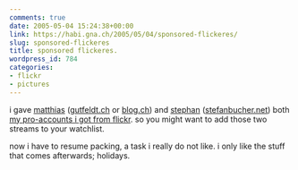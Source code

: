 ```yaml
---
comments: true
date: 2005-05-04 15:24:38+00:00
link: https://habi.gna.ch/2005/05/04/sponsored-flickeres/
slug: sponsored-flickeres
title: sponsored flickeres.
wordpress_id: 784
categories:
- flickr
- pictures
---
```



i gave [matthias](https://www.flickr.com/photos/matthiasg/) ([gutfeldt.ch](http://www.gutfeldt.ch/matthias/blog/) or  [blog.ch](http://blog.ch/)) and [stephan](https://www.flickr.com/photos/bucher/) ([stefanbucher.net](http://www.stefanbucher.net/)) both [my pro-accounts i got from flickr](https://habi.gna.ch/blog/archives/000578.html). so you might want to add those two streams to your watchlist.
  
now i have to resume packing, a task i really do not like. i only like the stuff that comes afterwards; holidays. 

